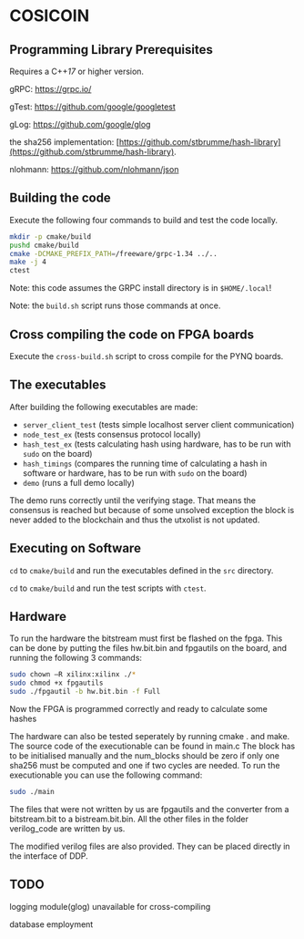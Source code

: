 # COSICOIN

## Programming Library Prerequisites

Requires a C++*17* or higher version.

gRPC: https://grpc.io/

gTest: https://github.com/google/googletest

gLog: https://github.com/google/glog

the sha256 implementation: [https://github.com/stbrumme/hash-library](https://github.com/stbrumme/hash-library).

nlohmann: https://github.com/nlohmann/json

## Building the code

Execute the following four commands to build and test the code locally.

```bash
mkdir -p cmake/build
pushd cmake/build
cmake -DCMAKE_PREFIX_PATH=/freeware/grpc-1.34 ../..
make -j 4
ctest
```

Note: this code assumes the GRPC install directory is in `$HOME/.local`!

Note: the `build.sh` script runs those commands at once.



## Cross compiling the code on FPGA boards

Execute the `cross-build.sh` script to cross compile for the PYNQ boards.


## The executables

After building the following executables are made:

- `server_client_test` (tests simple localhost server client communication)
- `node_test_ex` (tests consensus protocol locally)
- `hash_test_ex` (tests calculating hash using hardware, has to be run with `sudo` on the board)
- `hash_timings` (compares the running time of calculating a hash in software or hardware, has to be run with `sudo` on the board)
- `demo` (runs a full demo locally)

The demo runs correctly until the verifying stage. That means the consensus is reached but because of some unsolved exception the block is never added to the blockchain and thus the utxolist is not updated.

## Executing on Software

`cd` to `cmake/build` and run the executables defined in the `src` directory.

`cd` to `cmake/build` and run the test scripts with `ctest`.

## Hardware

To run the hardware the bitstream must first be flashed on the fpga. This can be done by putting the files hw.bit.bin and fpgautils on the board, and running the following 3 commands:

```bash
sudo chown –R xilinx:xilinx ./*
sudo chmod +x fpgautils
sudo ./fpgautil -b hw.bit.bin -f Full
```

Now the FPGA is programmed correctly and ready to calculate some hashes

The hardware can also be tested seperately by running cmake . and make. The source code of the executionable can be found in main.c The block has to be initialised manually and the num_blocks should be zero if only one sha256 must be computed and one if two cycles are needed. To run the executionable you can use the following command:

```bash
sudo ./main
```

The files that were not written by us are fpgautils and the converter from a bitstream.bit to a bistream.bit.bin. All the other files in the folder verilog_code are written by us.

The modified verilog files are also provided. They can be placed directly in the interface of DDP.

## TODO

logging module(glog) unavailable for cross-compiling

database employment

